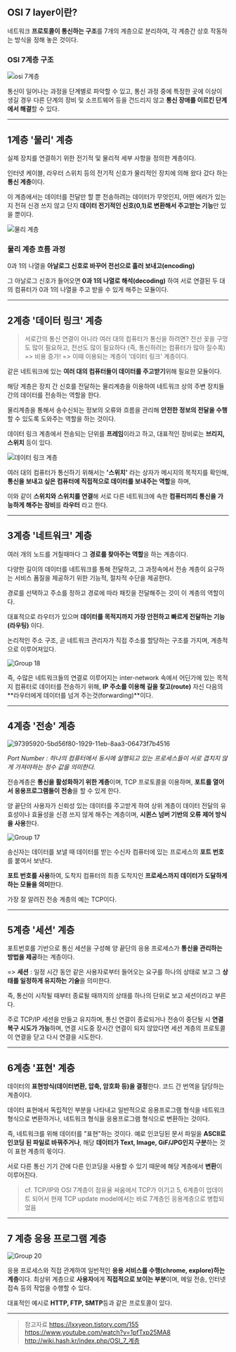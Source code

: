 ## OSI 7 layer이란?

네트워크 **프로토콜이 통신하는 구조**를 7개의 계층으로 분리하여, 각 계층간 상호 작동하는 방식을 정해 놓은 것이다.

### OSI 7계층 구조

![osi 7계층](https://user-images.githubusercontent.com/100752008/226164812-1e6f79ff-1c01-45ee-8624-209e9f40a2b3.jpg)

통신이 일어나는 과정을 단계별로 파악할 수 있고, 통신 과정 중에 특정한 곳에 이상이 생길 경우 다른 단계의 장비 및 소프트웨어 등을 건드리지 않고 **통신 장애를 이르킨 단계에서 해결**할 수 있다.

---

## 1계층 '물리' 계층

실제 장치를 연결하기 위한 전기적 및 물리적 세부 사항을 정의한 계층이다.

인터넷 케이블, 라우터 스위치 등의 전기적 신호가 물리적인 장치에 의해 왔다 갔다 하는 **통신 계층**이다.

이 계층에서는 데이터를 전달만 할 뿐 전송하려는 데이터가 무엇인지, 어떤 에러가 있는지 전혀 신경 쓰지 않고 단지 **데이터 전기적인 신호(0,1)로 변환해서 주고받는 기능**만 있을 뿐이다.

![물리 계층](https://user-images.githubusercontent.com/100752008/226164852-af84e83b-b510-4ab7-ba6c-81af08226db8.jpg)

### 물리 계층 흐름 과정

0과 1의 나열을 **아날로그 신호로 바꾸어 전선으로 흘러 보내고(encoding)**

그 아날로그 신호가 들어오면 **0과 1의 나열로 해석(decoding)** 하여 서로 연결된 두 대의 컴퓨터가 0과 1의 나열을 주고 받을 수 있게 해주는 모듈이다.

---

## 2계층 '데이터 링크' 계층

> 서로간의 통신 연결이 아니라 여러 대의 컴퓨터가 통신을 하려면?
> 전선 꽂을 구멍도 많이 필요하고, 전선도 많이 필요하다 (즉, 통신하려는 컴퓨터가 많아 질수록) => 비용 증가! => 이때 이용되는 계층이 '데이터 링크' 계층이다.

같은 네트워크에 있는 **여러 대의 컴퓨터들이 데이터를 주고받기**위해 필요한 모듈이다.

해당 계층은 장치 간 신호를 전달하는 물리계층을 이용하여 네트워크 상의 주변 장치들 간의 데이터를 전송하는 역할을 한다.

물리계층을 통해서 송수신되는 정보의 오류와 흐름을 관리해 **안전한 정보의 전달을 수행**할 수 있도록 도와주는 역할을 하는 것이다.

데이터 링크 계층에서 전송되는 단위를 **프레임**이라고 하고, 대표적인 장비로는 **브리지, 스위치** 등이 있다.

![데이터 링크 계층](https://user-images.githubusercontent.com/100752008/226164842-fbde16b4-ae1c-4e84-8d4d-7827add4db58.jpg)

여러 대의 컴퓨터가 통신하기 위해서는 **'스위치'** 라는 상자가 메시지의 목적지를 확인해, **통신을 보내고 싶은 컴퓨터에
직접적으로 데이터를 보내주는 역할**을 하며,

이와 같이 **스위치와 스위치를 연결**해 서로 다른 네트워크에 속한 **컴퓨터끼리 통신을 가능하게 해주는 장비**를
**라우터** 라고 한다.

---

## 3계층 '네트워크' 계층

여러 개의 노드를 거칠때마다 그 **경로를 찾아주는 역할**을 하는 계층이다.

다양한 길이의 데이터를 네트워크를 통해 전달하고, 그 과정속에서 전송 계층이 요구하는 서비스 품질을 제공하기 위한 기능적, 절차적 수단을 제공한다.

경로를 선택하고 주소를 정하고 경로에 따라 패킷을 전달해주는 것이 이 계층의 역할이다.

대표적으로 라우터가 있으며 **데이터를 목적지까지 가장 안전하고 빠르게 전달하는 기능(라우팅)** 이다.

논리적인 주소 구조, 곧 네트워크 관리자가 직접 주소를 할당하는 구조를 가지며, 계층적으로 이루어져있다.

![Group 18](https://user-images.githubusercontent.com/100752008/226374999-0cb7476b-c3c5-4262-b012-15d5600730ed.jpg)

즉, 수많은 네트워크들의 연결로 이루어지는 inter-network 속에서 어딘가에 있는 목적지 컴퓨터로 데이터를 전송하기 위해, **IP 주소를 이용해 길을 찾고(route)** 자신 다음의 **라우터에게 데이터를 넘겨 주는것(forwarding)**이다.

---

## 4계층 '전송' 계층

![97395920-5bd56f80-1929-11eb-8aa3-06473f7b4516](https://user-images.githubusercontent.com/100752008/226374947-bb1e6b75-d845-46e8-8a22-739bb4bbaa10.png)

_Port Number : 하나의 컴퓨터에서 동시에 실행되고 있는 프로세스들이 서로 겹치지 않게 가져야하는 정수 값을 의미한다._

전송계층은 **통신을 활성화하기 위한 계층**이며, TCP 프로토콜을 이용하며, **포트를 열어서 응용프로그램들이 전송**을 할 수 있게 한다.

양 끝단의 사용자가 신뢰성 있는 데이터를 주고받게 하여
상위 계층이 데이터 전달의 유효성이나 효율성을 신경 쓰지 않게 해주는 계층이며, **시퀸스 넘버 기반의 오류 제어 방식을 사용**한다.

![Group 17](https://user-images.githubusercontent.com/100752008/226374860-bf18a287-63ae-4afd-84cb-ccf6129657ea.jpg)

송신자는 데이터를 보낼 때 데이터를 받는 수신자 컴퓨터에 있는 프로세스의 **포트 번호**를 붙여서 보낸다.

**포트 번호를 사용**하여, 도착지 컴퓨터의 최종 도착지인 **프로세스까지 데이터가 도달하게 하는 모듈을 의미**한다.

가장 잘 알려진 전송 계층의 예는 TCP이다.

---

## 5계층 '세션' 계층

포트번호를 기반으로 통신 세션을 구성해 양 끝단의 응용 프로세스가 **통신을 관리하는 방법을 제공**하는 계층이다.

=> **세션** : 일정 시간 동안 같은 사용자로부터 들어오는 요구를 하나의 상태로 보고 그 **상태를 일정하게 유지하는 기술**을 의미한다.

즉, 통신이 시작될 때부터 종료될 때까지의 상태를 하나의 단위로 보고 세션이라고 부른다.

주로 TCP/IP 세션을 만들고 유지하며, 통신 연결이 종료되거나 전송이 중단될 시 **연결 복구 시도가 가능**하며, 연결 시도중 장시간 연결이 되지 않았다면 세션 계층의 프로토콜이 연결을 닫고 다시 연결을 시도한다.

---

## 6계층 '표현' 계층

데이터의 **표현방식(데이터변환, 압축, 암호화 등)을 결정**한다. 코드 간 번역을 담당하는 계층이다.

데이터 표현에서 독립적인 부분을 나타내고 일반적으로 응용프로그램 형식을 네트워크 형식으로 변환하거나, 네트워크 형식을 응용프로그램 형식으로 변환하는 것이다.

즉, 네트워크를 위해 데이터를 "표현"하는 것이다.
예로 인코딩된 문서 파일을 **ASCII로 인코딩 된 파일로 바꿔주거나**, 해당 **데이터가 Text, Image, GiF/JPG인지 구분**하는 것이 표현 계층의 몫이다.

서로 다른 통신 기기 간에 다른 인코딩을 사용할 수 있기 때문에 해당 계층에서 **변환**이 이루어진다.

> cf. TCP/IP와 OSI 7계층이 점유율 싸움에서 TCP가 이기고 5, 6계층이 업데이트 되어서 현재 TCP update model에서는 바로 7계층인 응용계층으로 병합되었음

---

## 7 계층 응용 프로그램 계층

![Group 20](https://user-images.githubusercontent.com/100752008/226374747-2b4f63d2-e2a9-46df-aace-4bbb30881e3a.jpg)

응용 프로세스와 직접 관계하여 일반적인 **응용 서비스를 수행(chrome, explore)하는 계층**이다. 최상위 계층으로 **사용자**에게 **직접적으로 보이는 부분**이며, 메일 전송, 인터넷 접속 등의 작업을 수행할 수 있다.

대표적인 예시로 **HTTP, FTP, SMTP**등과 같은 프로토콜이 있다.

---

> 참고자료
> https://lxxyeon.tistory.com/155
> https://www.youtube.com/watch?v=1pfTxp25MA8
> http://wiki.hash.kr/index.php/OSI_7_계층
